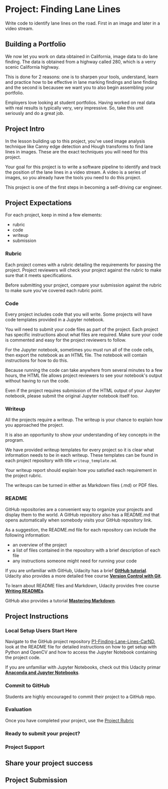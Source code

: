 # Project: Finding Lane Lines

Write code to identify lane lines on the road. First in an image and later in a video stream.

## Building a Portfolio

We now let you work on data obtained in California, image data to do lane finding. The data is obtained from a highway called 280, which is a verry scenic California highway. 

This is done for 2 reasons: one is to sharpen your tools, understand, learn and practice how to be effective in lane marking findings and lane finding and the second is becausee we want you to also begin assembling your portfolio.

Employers love looking at student portfolios. Having worked on real data with real results is typically very, very impressive. So, take this unit seriously and do a great job.

## Project Intro

In the lesson building up to this project, you've used image analysis technique like Canny edge detection and Hough transforms to find lane lines in images. These are the exact techniques you will need for this project.

Your goal for this project is to write a software pipeline to identify and track the position of the lane lines in a video stream. A video is a series of images, so you already have the tools you need to do this project.

This project is one of the first steps in becoming a self-driving car engineer.

## Project Expectations

For each project, keep in mind a few elements:

- rubric
- code
- writeup
- submission

### Rubric

Each project comes with a rubric detailing the requirements for passing the project. Project reviewers will check your project against the rubric to make sure that it meets specifications.

Before submitting your project, compare your submission against the rubric to make sure you've covered each rubric point.

### Code

Every project includes code that you will write. Some projects will have code templates provided in a Jupyter notebook.

You will need to submit your code files as part of the project. Each project has specific instructions about what files are required. Make sure your code is commented and easy for the project reviewers to follow.

For the Jupyter notebook, sometimes you must run all of the code cells, then export the notebook as an HTML file. The notebook will contain instructions for how to do this.

Because running the code can take anywhere from several minutes to a few hours, the HTML file allows project reviewers to see your notebook's output without having to run the code.

Even if the project requires submission of the HTML output of your Jupyter notebook, please submit the original Jupyter notebook itself too.

### Writeup

All the projects require a writeup. The writeup is your chance to explain how you approached the project.

It is also an opportunity to show your understanding of key concepts in the program.

We have provided writeup templates for every project so it is clear what information needs to be in each writeup. These templates can be found in each project repository with title `writeup_template.md`.

Your writeup report should explain how you satisfied each requirement in the project rubric.

The writeups can be turned in either as Markdown files (.md) or PDF files.

### README

GitHub repositories are a convenient way to organize your projects and display them to the world. A GitHub repository also has a README.md that opens automatically when somebody visits your GitHub  repository link.

As a suggestion, the README.md file for each repository can include the following information:

- an overview of the project
- a list of files contained in the repository with a brief description of each file
- any instructions someone might need for running your code

If you are unfamiliar with GitHub, Udacity has a brief **[GitHub tutorial](https://blog.udacity.com/2015/06/a-beginners-git-github-tutorial.html)**. Udacity also provides a more detailed free course **[Version Control with Git](https://www.udacity.com/course/version-control-with-git--ud123)**.

To learn about README files and Markdown, Udacity provides free course **[Writing READMEs](https://www.udacity.com/course/writing-readmes--ud777)**.

GitHub also provides a tutorial **[Mastering Markdown](https://guides.github.com/features/mastering-markdown/)**.

## Project Instructions

### Local Setup Users Start Here

Navigate to the GitHub project repository [P1-Finding-Lane-Lines-CarND](https://github.com/udacity/CarND-LaneLines-P1), look at the README file for detailed instructions on how to get setup with Python and OpenCV and how to access the Jupyter Notebook containing the project code.

If you are unfamiliar with Jupyter Notebooks, check out this Udacity primar **[Anaconda and Jupyter Notebooks](https://classroom.udacity.com/courses/ud1111)**.

### Commit to GitHub

Students are highly encouraged to commit their project to a GitHub repo.

### Evaluation

Once you have completed your project, use the [Project Rubric]()

### Ready to submit your project?

### Project Support

## Share your project success



## Project Submission